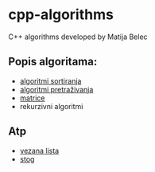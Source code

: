# cpp-algorithms
C++ algorithms developed by Matija Belec

## Popis algoritama:
* [algoritmi sortiranja](https://github.com/matijabelec/cpp-algorithms/tree/master/sort)
* [algoritmi pretraživanja](https://github.com/matijabelec/cpp-algorithms/tree/master/search)
* [matrice](https://github.com/matijabelec/cpp-algorithms/tree/master/matrix)
* rekurzivni algoritmi

## Atp
* [vezana lista](https://github.com/matijabelec/cpp-algorithms/tree/master/atp/lists)
* [stog](https://github.com/matijabelec/cpp-algorithms/tree/master/atp/queue)

